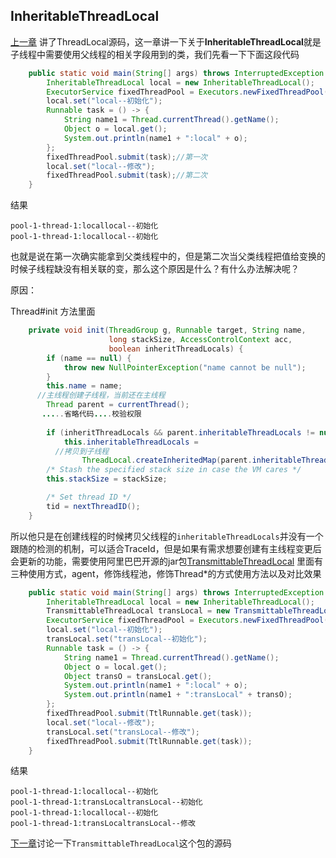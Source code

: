 ## InheritableThreadLocal

 [上一章](TheadLocal-1.md) 讲了ThreadLocal源码，这一章讲一下关于**InheritableThreadLocal**就是子线程中需要使用父线程的相关字段用到的类，我们先看一下下面这段代码

```java
    public static void main(String[] args) throws InterruptedException {
        InheritableThreadLocal local = new InheritableThreadLocal();
        ExecutorService fixedThreadPool = Executors.newFixedThreadPool(1);
        local.set("local--初始化");
        Runnable task = () -> {
            String name1 = Thread.currentThread().getName();
            Object o = local.get();
            System.out.println(name1 + ":local" + o);
        };
        fixedThreadPool.submit(task);//第一次
        local.set("local--修改");
        fixedThreadPool.submit(task);//第二次
    }
```

结果

```console
pool-1-thread-1:locallocal--初始化
pool-1-thread-1:locallocal--初始化
```

也就是说在第一次确实能拿到父类线程中的，但是第二次当父类线程把值给变换的时候子线程缺没有相关联的变，那么这个原因是什么？有什么办法解决呢？

原因：

Thread#init 方法里面

```java
    private void init(ThreadGroup g, Runnable target, String name,
                      long stackSize, AccessControlContext acc,
                      boolean inheritThreadLocals) {
        if (name == null) {
            throw new NullPointerException("name cannot be null");
        }
        this.name = name;
      //主线程创建子线程，当前还在主线程
        Thread parent = currentThread();
       .....省略代码....校验权限
       
        if (inheritThreadLocals && parent.inheritableThreadLocals != null)
            this.inheritableThreadLocals =
          //拷贝到子线程
                ThreadLocal.createInheritedMap(parent.inheritableThreadLocals);
        /* Stash the specified stack size in case the VM cares */
        this.stackSize = stackSize;

        /* Set thread ID */
        tid = nextThreadID();
    }
```

所以他只是在创建线程的时候拷贝父线程的`inheritableThreadLocals`并没有一个跟随的检测的机制，可以适合TraceId，但是如果有需求想要创建有主线程变更后会更新的功能，需要使用阿里巴巴开源的jar包[TransmittableThreadLocal](https://github.com/alibaba/transmittable-thread-local) 里面有三种使用方式，agent，修饰线程池，修饰Thread*的方式使用方法以及对比效果

```java
    public static void main(String[] args) throws InterruptedException {
        InheritableThreadLocal local = new InheritableThreadLocal();
        TransmittableThreadLocal transLocal = new TransmittableThreadLocal();
        ExecutorService fixedThreadPool = Executors.newFixedThreadPool(1);
        local.set("local--初始化");
        transLocal.set("transLocal--初始化");
        Runnable task = () -> {
            String name1 = Thread.currentThread().getName();
            Object o = local.get();
            Object transO = transLocal.get();
            System.out.println(name1 + ":local" + o);
            System.out.println(name1 + ":transLocal" + transO);
        };
        fixedThreadPool.submit(TtlRunnable.get(task));
        local.set("local--修改");
        transLocal.set("transLocal--修改");
        fixedThreadPool.submit(TtlRunnable.get(task));
    }
```

结果

```console
pool-1-thread-1:locallocal--初始化
pool-1-thread-1:transLocaltransLocal--初始化
pool-1-thread-1:locallocal--初始化
pool-1-thread-1:transLocaltransLocal--修改
```

[下一章](TheadLocal-3.md)讨论一下`TransmittableThreadLocal`这个包的源码

